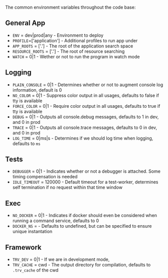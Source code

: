 

The common environment variables throughout the code base:

## General App
* `ENV` = dev|prod|any      - Environment to deploy
* `PROFILE`=['application'] - Additional profiles to run app under
* `APP_ROOTS` = ['.']       - The root of the application search space
* `RESOURCE_ROOTS` = ['.']  - The root of resource searching
* `WATCH` = 0|1             - Wether or not to run the program in watch mode

## Logging 
* `PLAIN_CONSOLE` = 0|1     - Determines whether or not to augment console log information, default is 0
* `NO_COLOR` = 0|1          - Suppress color output in all usages, defaults to false if tty is available
* `FORCE_COLOR` = 0|1       - Require color output in all usages, defaults to true if tty is available
* `DEBUG` = 0|1             - Outputs all console.debug messages, defaults to 1 in dev, and 0 in prod
* `TRACE` = 0|1             - Outputs all console.trace messages, defaults to 0 in dev, and 0 in prod
* `LOG_TIME` = 0|ms|s       - Determines if we should log time when logging, defaults to `ms`

## Tests
* `DEBUGGER` = 0|1          - Indicates whether or not a debugger is attached.  Some timing compensation is needed
* `IDLE_TIMEOUT` = 120000   - Default timeout for a test-worker, determines self termination if no request within that time window

## Exec
* `NO_DOCKER` = 0|1         - Indicates if docker should even be considered when running a command service, defaults to 0
* `DOCKER_NS` =             - Defaults to undefined, but can be specified to ensure unique instantation

## Framework
* `TRV_DEV` = 0|1           - If we are in development mode, 
* `TRV_CACHE` = cwd         - The output directory for compilation, defaults to `.trv_cache` of the cwd